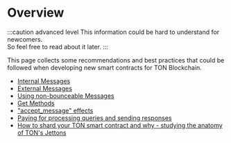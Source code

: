 # Overview

:::caution advanced level
This information could be hard to understand for newcomers.  
So feel free to read about it later.
:::

This page collects some recommendations and best practices that could be followed when developing new smart contracts for TON Blockchain.

* [Internal Messages](/develop/smart-contracts/guidelines/internal-messages)
* [External Messages](/develop/smart-contracts/guidelines/external-messages)
* [Using non-bounceable Messages](/develop/smart-contracts/guidelines/non-bouncable-messages)
* [Get Methods](/develop/smart-contracts/guidelines/get-methods)
* ["accept_message" effects](/develop/smart-contracts/guidelines/accept)
* [Paying for processing queries and sending responses](/develop/smart-contracts/guidelines/processing)
* [How to shard your TON smart contract and why - studying the anatomy of TON's Jettons](https://blog.ton.org/how-to-shard-your-ton-smart-contract-and-why-studying-the-anatomy-of-tons-jettons)